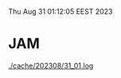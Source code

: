 Thu Aug 31 01:12:05 EEST 2023
# JAM
<a href='./cache/202308/31_01.log'>./cache/202308/31_01.log</a>
